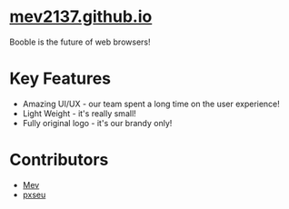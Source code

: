 # [mev2137.github.io](https://mev2137.github.io)

Booble is the future of web browsers!

# Key Features

- Amazing UI/UX - our team spent a long time on the user experience!
- Light Weight - it's really small!
- Fully original logo - it's our brandy only!

# Contributors

- [Mev](https://github.com/mev2137)
- [pxseu](https://github.com/pxseu)
